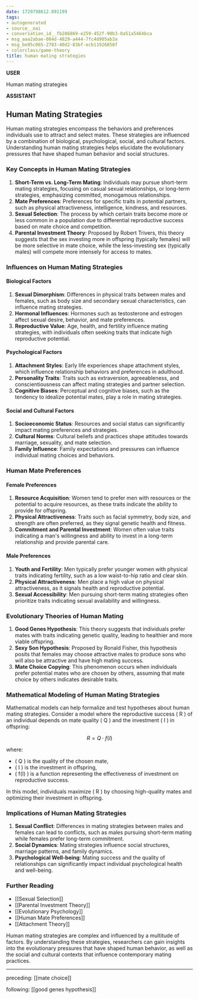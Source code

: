 ```yaml
---
date: 1720798612.891199
tags:
- autogenerated
- source__oai
- conversation_id__fb286869-e259-452f-90b3-0a51a5464bca
- msg_aaa2abae-084d-4829-a444-7fc4d905ab3a
- msg_be95c065-2783-40d2-83bf-ecb11926858f
- colorclass/game-theory
title: human mating strategies
---
```


**USER**

Human mating strategies


**ASSISTANT**

## Human Mating Strategies

Human mating strategies encompass the behaviors and preferences individuals use to attract and select mates. These strategies are influenced by a combination of biological, psychological, social, and cultural factors. Understanding human mating strategies helps elucidate the evolutionary pressures that have shaped human behavior and social structures.

### Key Concepts in Human Mating Strategies

1. **Short-Term vs. Long-Term Mating**: Individuals may pursue short-term mating strategies, focusing on casual sexual relationships, or long-term strategies, emphasizing committed, monogamous relationships.
2. **Mate Preferences**: Preferences for specific traits in potential partners, such as physical attractiveness, intelligence, kindness, and resources.
3. **Sexual Selection**: The process by which certain traits become more or less common in a population due to differential reproductive success based on mate choice and competition.
4. **Parental Investment Theory**: Proposed by Robert Trivers, this theory suggests that the sex investing more in offspring (typically females) will be more selective in mate choice, while the less-investing sex (typically males) will compete more intensely for access to mates.

### Influences on Human Mating Strategies

#### Biological Factors

1. **Sexual Dimorphism**: Differences in physical traits between males and females, such as body size and secondary sexual characteristics, can influence mating strategies.
2. **Hormonal Influences**: Hormones such as testosterone and estrogen affect sexual desire, behavior, and mate preferences.
3. **Reproductive Value**: Age, health, and fertility influence mating strategies, with individuals often seeking traits that indicate high reproductive potential.

#### Psychological Factors

1. **Attachment Styles**: Early life experiences shape attachment styles, which influence relationship behaviors and preferences in adulthood.
2. **Personality Traits**: Traits such as extraversion, agreeableness, and conscientiousness can affect mating strategies and partner selection.
3. **Cognitive Biases**: Perceptual and cognitive biases, such as the tendency to idealize potential mates, play a role in mating strategies.

#### Social and Cultural Factors

1. **Socioeconomic Status**: Resources and social status can significantly impact mating preferences and strategies.
2. **Cultural Norms**: Cultural beliefs and practices shape attitudes towards marriage, sexuality, and mate selection.
3. **Family Influence**: Family expectations and pressures can influence individual mating choices and behaviors.

### Human Mate Preferences

#### Female Preferences

1. **Resource Acquisition**: Women tend to prefer men with resources or the potential to acquire resources, as these traits indicate the ability to provide for offspring.
2. **Physical Attractiveness**: Traits such as facial symmetry, body size, and strength are often preferred, as they signal genetic health and fitness.
3. **Commitment and Parental Investment**: Women often value traits indicating a man's willingness and ability to invest in a long-term relationship and provide parental care.

#### Male Preferences

1. **Youth and Fertility**: Men typically prefer younger women with physical traits indicating fertility, such as a low waist-to-hip ratio and clear skin.
2. **Physical Attractiveness**: Men place a high value on physical attractiveness, as it signals health and reproductive potential.
3. **Sexual Accessibility**: Men pursuing short-term mating strategies often prioritize traits indicating sexual availability and willingness.

### Evolutionary Theories of Human Mating

1. **Good Genes Hypothesis**: This theory suggests that individuals prefer mates with traits indicating genetic quality, leading to healthier and more viable offspring.
2. **Sexy Son Hypothesis**: Proposed by Ronald Fisher, this hypothesis posits that females may choose attractive males to produce sons who will also be attractive and have high mating success.
3. **Mate Choice Copying**: This phenomenon occurs when individuals prefer potential mates who are chosen by others, assuming that mate choice by others indicates desirable traits.

### Mathematical Modeling of Human Mating Strategies

Mathematical models can help formalize and test hypotheses about human mating strategies. Consider a model where the reproductive success \( R \) of an individual depends on mate quality \( Q \) and the investment \( I \) in offspring:

$$
R = Q \cdot f(I)
$$

where:
- \( Q \) is the quality of the chosen mate,
- \( I \) is the investment in offspring,
- \( f(I) \) is a function representing the effectiveness of investment on reproductive success.

In this model, individuals maximize \( R \) by choosing high-quality mates and optimizing their investment in offspring.

### Implications of Human Mating Strategies

1. **Sexual Conflict**: Differences in mating strategies between males and females can lead to conflicts, such as males pursuing short-term mating while females prefer long-term commitment.
2. **Social Dynamics**: Mating strategies influence social structures, marriage patterns, and family dynamics.
3. **Psychological Well-being**: Mating success and the quality of relationships can significantly impact individual psychological health and well-being.

### Further Reading

- [[Sexual Selection]]
- [[Parental Investment Theory]]
- [[Evolutionary Psychology]]
- [[Human Mate Preferences]]
- [[Attachment Theory]]

Human mating strategies are complex and influenced by a multitude of factors. By understanding these strategies, researchers can gain insights into the evolutionary pressures that have shaped human behavior, as well as the social and cultural contexts that influence contemporary mating practices.


---

preceding: [[mate choice]]  


following: [[good genes hypothesis]]